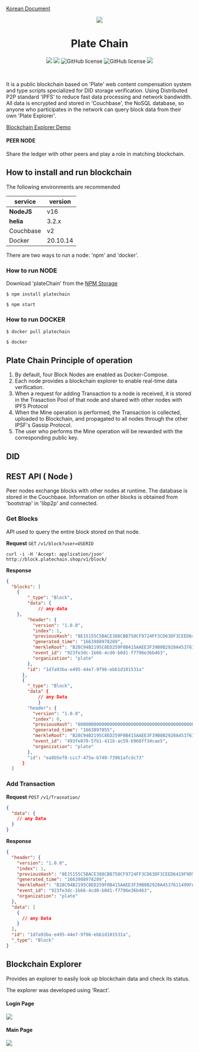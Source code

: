 [Korean Document](https://github.com/2023-oss/OSS-PLATECHAIN/blob/main/README.md)
 <p  align="center">
<a  href="https://github.com/2023-oss/platechain"  target="_blank"  rel="noopener noreferrer">
<img src='https://github.com/osamhack2022/CLOUD_APP_IOT_KeepYourEndeavor_Moment/blob/main/images/logo.png?raw=true'/>
</a>
</p>
<h1  align="center">Plate Chain</h1>
<h4  align="center"></h4>

<p align="center">
<img src="https://img.shields.io/github/contributors/2023-oss/OSS-PLATECHAIN">
<img src="https://img.shields.io/github/languages/count/2023-oss/OSS-PLATECHAIN">
<img alt="GitHub license" src="https://img.shields.io/github/issues/2023-oss/OSS-PLATECHAIN">
<img alt="GitHub license" src="https://img.shields.io/github/issues-closed/2023-oss/OSS-PLATECHAIN">
<img src="https://img.shields.io/github/license/2023-oss/OSS-PLATECHAIN">
</p>
<br/>

It is a public blockchain based on 'Plate' web content compensation system and type scripts specialized for DID storage verification. Using Distributed P2P standard 'IPFS' to reduce fast data processing and network bandwidth. All data is encrypted and stored in 'Couchbase', the NoSQL database, so anyone who participates in the network can query block data from their own 'Plate Explorer'.

[Blockchain Explorer Demo](http://block.platechain.shop)

#### PEER NODE

Share the ledger with other peers and play a role in matching blockchain.

## How to install and run blockchain

The following environments are recommended

| service           | version  |
| ----------------- | -------- |
| **NodeJS**        | v16      |
| **helia**      | 3.2.x    |
| Couchbase  | v2       |
| Docker            | 20.10.14 |

There are two ways to run a node: 'npm' and 'docker'.

### How to run NODE

Download 'plateChain' from the [NPM Storage](https://www.npmjs.com/) 

```
$ npm install platechain
```
```
$ npm start
```

### How to run DOCKER

```
$ docker pull platechain
```
```
$ docker
```

## Plate Chain Principle of operation

1. By default, four Block Nodes are enabled as Docker-Compose.
2. Each node provides a blockchain explorer to enable real-time data verification.
3. When a request for adding Transaction to a node is received, it is stored in the Trasaction Pool of that node and shared with other nodes with IPFS Protocol
4. When the Mine operation is performed, the Transaction is collected, uploaded to Blockchain, and propagated to all nodes through the other IPSF's Gassip Protocol.
5. The user who performs the Mine operation will be rewarded with the corresponding public key.

## DID 

## REST API ( Node )

Peer nodes exchange blocks with other nodes at runtime. The database is stored in the Couchbase.
Information on other blocks is obtained from 'bootstrap' in 'libp2p' and connected.

### Get Blocks

API used to query the entire block stored on that node.

**Request**
`GET` `/v1/block?user=USERID`

```shell
curl -i -H 'Accept: application/json' http://block.platechain.shop/v1/block/
```

**Response**

```json
{
  "blocks": [
    {
        "_type": "Block",
        "data": {
      		// any data
    },
        "header": {
          "version": "1.0.0",
          "index": 1,
          "previousHash": "8E15155C5BACE388CBB750CF9724FF3CD63DF3CEED6419F9D5B134A36E01D062",
          "generated_time": "1663988978289",
          "merkleRoot": "B28C94B2195C8ED259F0B415AAEE3F39B0B2920A4537611499FA044956917A21",
          "event_id": "923fe3dc-1b66-4cd0-b0d1-f7796e36b463",
          "organization": "plate"
        },
        "id": "1d7a93ba-e495-44e7-9f96-ebb1d101531a"
      },
      {
        "_type": "Block",
        "data" {
      		// any Data
    		}
        "header": {
          "version": "1.0.0",
          "index": 0,
          "previousHash": "0000000000000000000000000000000000000000000000000000000000000000",
          "generated_time": "1663897055",
          "merkleRoot": "B28C94B2195C8ED259F0B415AAEE3F39B0B2920A4537611499FA044956917A21",
          "event_id": "493fe070-5fb1-411b-ac59-b968ff34cae5",
          "organization": "plate"
        },
        "id": "ea8b5ef8-ccc7-475a-b740-73961afcdc73"
      }
  ]
```

### Add Transaction

**Request**
`POST` `/v1/Trasnation/`

```json
{
  "data": {
    // any Data
  }
}
```

**Response**

```json
{
  "header": {
    "version": "1.0.0",
    "index": 1,
    "previousHash": "8E15155C5BACE388CBB750CF9724FF3CD63DF3CEED6419F9D5B134A36E01D062",
    "generated_time": "1663988978289",
    "merkleRoot": "B28C94B2195C8ED259F0B415AAEE3F39B0B2920A4537611499FA044956917A21",
    "event_id": "923fe3dc-1b66-4cd0-b0d1-f7796e36b463",
    "organization": "plate"
  },
  "data": [
    {
      // any Data
    }
  ],
  "id": "1d7a93ba-e495-44e7-9f96-ebb1d101531a",
  "_type": "Block"
}
```

## Blockchain Explorer

Provides an explorer to easily look up blockchain data and check its status.

The explorer was developed using 'React'.

#### Login Page

![](../images/bc-explorer2.png)

#### Main Page

![](../images/bc-explorer1.png)

